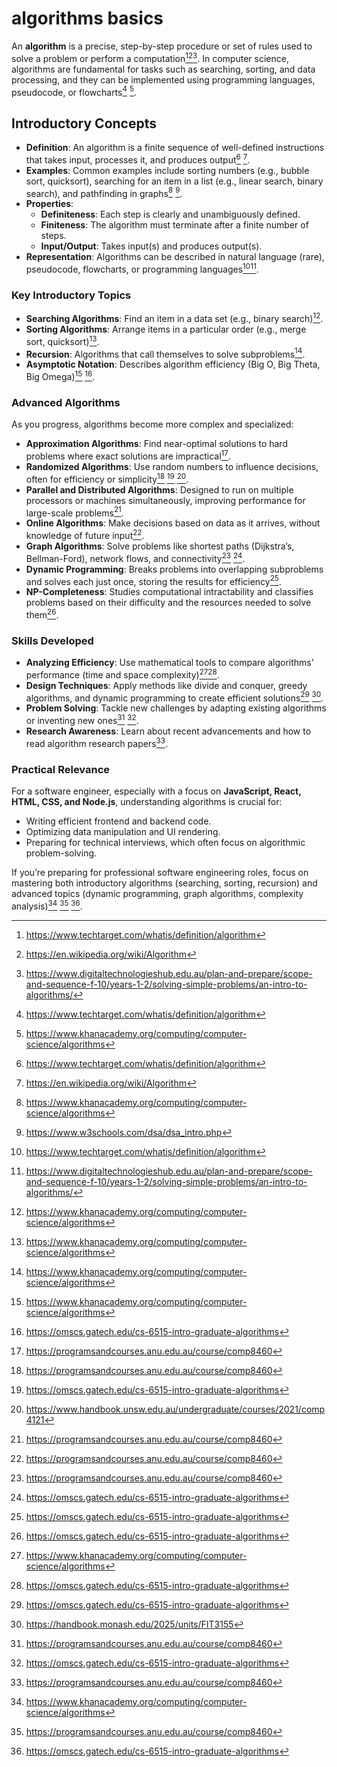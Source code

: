 # algorithms basics

An **algorithm** is a precise, step-by-step procedure or set of rules used to solve a problem or perform a computation[^2][^3][^4]. In computer science, algorithms are fundamental for tasks such as searching, sorting, and data processing, and they can be implemented using programming languages, pseudocode, or flowcharts[^2] [^1].

## Introductory Concepts

- **Definition**: An algorithm is a finite sequence of well-defined instructions that takes input, processes it, and produces output[^2] [^3].
- **Examples**: Common examples include sorting numbers (e.g., bubble sort, quicksort), searching for an item in a list (e.g., linear search, binary search), and pathfinding in graphs[^1] [^8].
- **Properties**:
  - **Definiteness**: Each step is clearly and unambiguously defined.
  - **Finiteness**: The algorithm must terminate after a finite number of steps.
  - **Input/Output**: Takes input(s) and produces output(s).
- **Representation**: Algorithms can be described in natural language (rare), pseudocode, flowcharts, or programming languages[^2][^4].

### Key Introductory Topics

- **Searching Algorithms**: Find an item in a data set (e.g., binary search)[^1].
- **Sorting Algorithms**: Arrange items in a particular order (e.g., merge sort, quicksort)[^1].
- **Recursion**: Algorithms that call themselves to solve subproblems[^1].
- **Asymptotic Notation**: Describes algorithm efficiency (Big O, Big Theta, Big Omega)[^1] [^6].

### Advanced Algorithms

As you progress, algorithms become more complex and specialized:

- **Approximation Algorithms**: Find near-optimal solutions to hard problems where exact solutions are impractical[^5].
- **Randomized Algorithms**: Use random numbers to influence decisions, often for efficiency or simplicity[^5] [^6] [^9].
- **Parallel and Distributed Algorithms**: Designed to run on multiple processors or machines simultaneously, improving performance for large-scale problems[^5].
- **Online Algorithms**: Make decisions based on data as it arrives, without knowledge of future input[^5].
- **Graph Algorithms**: Solve problems like shortest paths (Dijkstra’s, Bellman-Ford), network flows, and connectivity[^5] [^6].
- **Dynamic Programming**: Breaks problems into overlapping subproblems and solves each just once, storing the results for efficiency[^6].
- **NP-Completeness**: Studies computational intractability and classifies problems based on their difficulty and the resources needed to solve them[^6].

### Skills Developed

- **Analyzing Efficiency**: Use mathematical tools to compare algorithms' performance (time and space complexity)[^1][^6].
- **Design Techniques**: Apply methods like divide and conquer, greedy algorithms, and dynamic programming to create efficient solutions[^6] [^7].
- **Problem Solving**: Tackle new challenges by adapting existing algorithms or inventing new ones[^5] [^6].
- **Research Awareness**: Learn about recent advancements and how to read algorithm research papers[^5].

### Practical Relevance

For a software engineer, especially with a focus on **JavaScript, React, HTML, CSS, and Node.js**, understanding algorithms is crucial for:

- Writing efficient frontend and backend code.
- Optimizing data manipulation and UI rendering.
- Preparing for technical interviews, which often focus on algorithmic problem-solving.

If you’re preparing for professional software engineering roles, focus on mastering both introductory algorithms (searching, sorting, recursion) and advanced topics (dynamic programming, graph algorithms, complexity analysis)[^1] [^5] [^6].

[^1]: https://www.khanacademy.org/computing/computer-science/algorithms
[^2]: https://www.techtarget.com/whatis/definition/algorithm
[^3]: https://en.wikipedia.org/wiki/Algorithm
[^4]: https://www.digitaltechnologieshub.edu.au/plan-and-prepare/scope-and-sequence-f-10/years-1-2/solving-simple-problems/an-intro-to-algorithms/
[^5]: https://programsandcourses.anu.edu.au/course/comp8460
[^6]: https://omscs.gatech.edu/cs-6515-intro-graduate-algorithms
[^7]: https://handbook.monash.edu/2025/units/FIT3155
[^8]: https://www.w3schools.com/dsa/dsa_intro.php
[^9]: https://www.handbook.unsw.edu.au/undergraduate/courses/2021/comp4121
[^10]: https://www.coursera.org/learn/algorithms-part1
